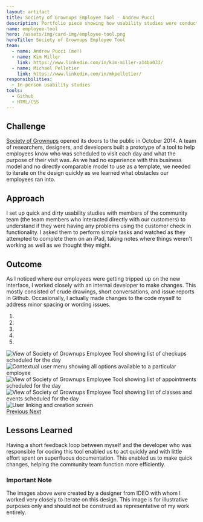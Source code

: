 ```yaml
---
layout: artifact
title: Society of Grownups Employee Tool - Andrew Pucci
description: Portfolio piece showing how usability studies were conducted to improve an internal tool at Society of Grownups.
name: employee-tool
hero: /assets/img/card-img/employee-tool.png
heroTitle: Society of Grownups Employee Tool
team:
  - name: Andrew Pucci (me!)
  - name: Kim Miller
    link: https://www.linkedin.com/in/kim-miller-a14ba033/
  - name: Michael Pelletier
    link: https://www.linkedin.com/in/mkpelletier/
responsibilities:
  - In-person usability studies
tools:
  - Github
  - HTML/CSS
---
```


## Challenge
[Society of Grownups](https://www.societyofgrownups.com) opened its doors to the public in October 2014. A team of researchers, designers, and developers built a prototype of a tool to help employees know who was scheduled to visit each day and what the purpose of their visit was. As we had no experience with this business model and no directly comparable model to use as a template, we needed to iterate on the design quickly as we learned what obstacles our employees ran into.

## Approach
I set up quick and dirty usability studies with members of the community team (the team members who interacted directly with our customers) to understand if they were having any problems using the customer check in functionality. I asked them to perform simple tasks and watched as they attempted to complete them on an iPad, taking notes where things weren't working as well as we thought they might.

## Outcome
As I noticed where our employees were getting tripped up on the new interface, I worked closely with an internal developer to make changes. This mostly consisted of crude drawings, short conversations, and issue reports in Github. Occasionally, I actually made changes to the code myself to address minor spacing or wording issues.

<div id="employee-tool-carousel" class="carousel slide mb-3" data-ride="carousel">
  <ol class="carousel-indicators">
    <li data-target="#employee-tool-carousel" data-slide-to="0" class="active"></li>
    <li data-target="#employee-tool-carousel" data-slide-to="1"></li>
    <li data-target="#employee-tool-carousel" data-slide-to="2"></li>
    <li data-target="#employee-tool-carousel" data-slide-to="3"></li>
    <li data-target="#employee-tool-carousel" data-slide-to="4"></li>
  </ol>
  <div class="carousel-item active">
    <img class="d-block w-100" src="/assets/img/employee-tool-1.png" alt="View of Society of Grownups Employee Tool showing list of checkups scheduled for the day">
  </div>
  <div class="carousel-item">
    <img class="d-block w-100" src="/assets/img/employee-tool-2.png" alt="Contextual user menu showing all options available to a particular employee">
  </div>
  <div class="carousel-item">
    <img class="d-block w-100" src="/assets/img/employee-tool-3.png" alt="View of Society of Grownups Employee Tool showing list of appointments scheduled for the day">
  </div>
  <div class="carousel-item">
    <img class="d-block w-100" src="/assets/img/employee-tool-4.png" alt="View of Society of Grownups Employee Tool showing list of classes and events scheduled for the day">
  </div>
  <div class="carousel-item">
    <img class="d-block w-100" src="/assets/img/employee-tool-5.png" alt="User linking and creation screen">
  </div>
  <a class="carousel-control-prev" href="#employee-tool-carousel" role="button" data-slide="prev">
    <span class="carousel-control-prev-icon" aria-hidden="true"></span>
    <span class="sr-only">Previous</span>
  </a>
  <a class="carousel-control-next" href="#employee-tool-carousel" role="button" data-slide="next">
    <span class="carousel-control-next-icon" aria-hidden="true"></span>
    <span class="sr-only">Next</span>
  </a>
</div>

## Lessons Learned
Having a short feedback loop between myself and the developer who was responsible for coding this tool enabled us to act quickly and with little effort spent on superfluous documentation. This enabled us to make quick changes, helping the community team function more efficiently.

### Important Note
The images above were created by a designer from IDEO with whom I worked very closely to iterate on this design. This image is for illustrative purposes only and should not be construed as representative of my work entirely.
